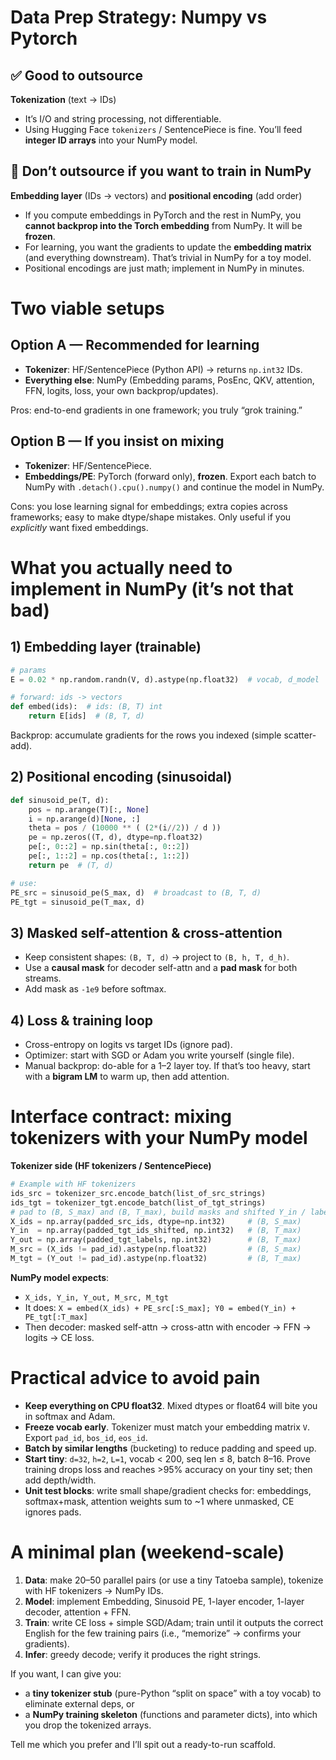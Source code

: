 # Data Prep Strategy: Numpy vs Pytorch

## ✅ Good to outsource

**Tokenization** (text → IDs)

* It’s I/O and string processing, not differentiable.
* Using Hugging Face `tokenizers` / SentencePiece is fine. You’ll feed **integer ID arrays** into your NumPy model.

## 🚫 Don’t outsource if you want to train in NumPy

**Embedding layer** (IDs → vectors) and **positional encoding** (add order)

* If you compute embeddings in PyTorch and the rest in NumPy, you **cannot backprop into the Torch embedding** from NumPy. It will be **frozen**.
* For learning, you want the gradients to update the **embedding matrix** (and everything downstream). That’s trivial in NumPy for a toy model.
* Positional encodings are just math; implement in NumPy in minutes.

# Two viable setups

## Option A — Recommended for learning

* **Tokenizer**: HF/SentencePiece (Python API) → returns `np.int32` IDs.
* **Everything else**: NumPy (Embedding params, PosEnc, QKV, attention, FFN, logits, loss, your own backprop/updates).

Pros: end-to-end gradients in one framework; you truly “grok training.”

## Option B — If you insist on mixing

* **Tokenizer**: HF/SentencePiece.
* **Embeddings/PE**: PyTorch (forward only), **frozen**. Export each batch to NumPy with `.detach().cpu().numpy()` and continue the model in NumPy.

Cons: you lose learning signal for embeddings; extra copies across frameworks; easy to make dtype/shape mistakes. Only useful if you *explicitly* want fixed embeddings.

# What you actually need to implement in NumPy (it’s not that bad)

## 1) Embedding layer (trainable)

```python
# params
E = 0.02 * np.random.randn(V, d).astype(np.float32)  # vocab, d_model

# forward: ids -> vectors
def embed(ids):  # ids: (B, T) int
    return E[ids]  # (B, T, d)
```

Backprop: accumulate gradients for the rows you indexed (simple scatter-add).

## 2) Positional encoding (sinusoidal)

```python
def sinusoid_pe(T, d):
    pos = np.arange(T)[:, None]
    i = np.arange(d)[None, :]
    theta = pos / (10000 ** ( (2*(i//2)) / d ))
    pe = np.zeros((T, d), dtype=np.float32)
    pe[:, 0::2] = np.sin(theta[:, 0::2])
    pe[:, 1::2] = np.cos(theta[:, 1::2])
    return pe  # (T, d)

# use:
PE_src = sinusoid_pe(S_max, d)  # broadcast to (B, T, d)
PE_tgt = sinusoid_pe(T_max, d)
```

## 3) Masked self-attention & cross-attention

* Keep consistent shapes: `(B, T, d)` → project to `(B, h, T, d_h)`.
* Use a **causal mask** for decoder self-attn and a **pad mask** for both streams.
* Add mask as `-1e9` before softmax.

## 4) Loss & training loop

* Cross-entropy on logits vs target IDs (ignore pad).
* Optimizer: start with SGD or Adam you write yourself (single file).
* Manual backprop: do-able for a 1–2 layer toy. If that’s too heavy, start with a **bigram LM** to warm up, then add attention.

# Interface contract: mixing tokenizers with your NumPy model

**Tokenizer side (HF tokenizers / SentencePiece)**

```python
# Example with HF tokenizers
ids_src = tokenizer_src.encode_batch(list_of_src_strings)
ids_tgt = tokenizer_tgt.encode_batch(list_of_tgt_strings)
# pad to (B, S_max) and (B, T_max), build masks and shifted Y_in / labels Y_out
X_ids = np.array(padded_src_ids, dtype=np.int32)     # (B, S_max)
Y_in  = np.array(padded_tgt_ids_shifted, np.int32)   # (B, T_max)
Y_out = np.array(padded_tgt_labels, np.int32)        # (B, T_max)
M_src = (X_ids != pad_id).astype(np.float32)         # (B, S_max)
M_tgt = (Y_out != pad_id).astype(np.float32)         # (B, T_max)
```

**NumPy model expects**:

* `X_ids, Y_in, Y_out, M_src, M_tgt`
* It does: `X = embed(X_ids) + PE_src[:S_max]; Y0 = embed(Y_in) + PE_tgt[:T_max]`
* Then decoder: masked self-attn → cross-attn with encoder → FFN → logits → CE loss.

# Practical advice to avoid pain

* **Keep everything on CPU float32**. Mixed dtypes or float64 will bite you in softmax and Adam.
* **Freeze vocab early**. Tokenizer must match your embedding matrix `V`. Export `pad_id`, `bos_id`, `eos_id`.
* **Batch by similar lengths** (bucketing) to reduce padding and speed up.
* **Start tiny**: `d=32`, `h=2`, `L=1`, vocab < 200, seq len ≤ 8, batch 8–16. Prove training drops loss and reaches >95% accuracy on your tiny set; then add depth/width.
* **Unit test blocks**: write small shape/gradient checks for: embeddings, softmax+mask, attention weights sum to \~1 where unmasked, CE ignores pads.

# A minimal plan (weekend-scale)

1. **Data**: make 20–50 parallel pairs (or use a tiny Tatoeba sample), tokenize with HF tokenizers → NumPy IDs.
2. **Model**: implement Embedding, Sinusoid PE, 1-layer encoder, 1-layer decoder, attention + FFN.
3. **Train**: write CE loss + simple SGD/Adam; train until it outputs the correct English for the few training pairs (i.e., “memorize” → confirms your gradients).
4. **Infer**: greedy decode; verify it produces the right strings.

If you want, I can give you:

* a **tiny tokenizer stub** (pure-Python “split on space” with a toy vocab) to eliminate external deps, or
* a **NumPy training skeleton** (functions and parameter dicts), into which you drop the tokenized arrays.

Tell me which you prefer and I’ll spit out a ready-to-run scaffold.
